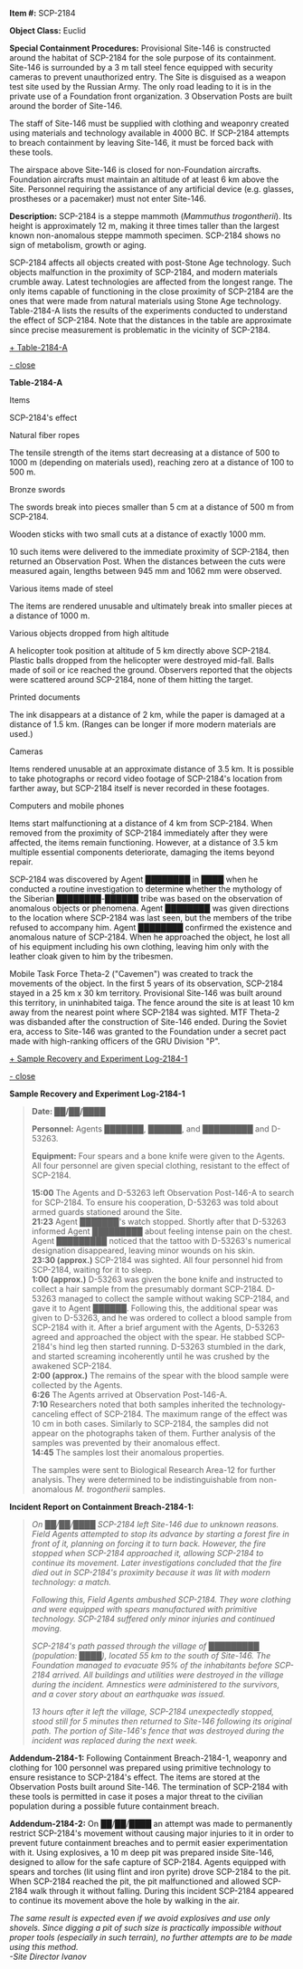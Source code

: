 **Item #:** SCP-2184

**Object Class:** Euclid

**Special Containment Procedures:** Provisional Site-146 is constructed around the habitat of SCP-2184 for the sole purpose of its containment. Site-146 is surrounded by a 3 m tall steel fence equipped with security cameras to prevent unauthorized entry. The Site is disguised as a weapon test site used by the Russian Army. The only road leading to it is in the private use of a Foundation front organization. 3 Observation Posts are built around the border of Site-146.

The staff of Site-146 must be supplied with clothing and weaponry created using materials and technology available in 4000 BC. If SCP-2184 attempts to breach containment by leaving Site-146, it must be forced back with these tools.

The airspace above Site-146 is closed for non-Foundation aircrafts. Foundation aircrafts must maintain an altitude of at least 6 km above the Site. Personnel requiring the assistance of any artificial device (e.g. glasses, prostheses or a pacemaker) must not enter Site-146.

**Description:** SCP-2184 is a steppe mammoth (_Mammuthus trogontherii_). Its height is approximately 12 m, making it three times taller than the largest known non-anomalous steppe mammoth specimen. SCP-2184 shows no sign of metabolism, growth or aging.

SCP-2184 affects all objects created with post-Stone Age technology. Such objects malfunction in the proximity of SCP-2184, and modern materials crumble away. Latest technologies are affected from the longest range. The only items capable of functioning in the close proximity of SCP-2184 are the ones that were made from natural materials using Stone Age technology. Table-2184-A lists the results of the experiments conducted to understand the effect of SCP-2184. Note that the distances in the table are approximate since precise measurement is problematic in the vicinity of SCP-2184.

[+ Table-2184-A](javascript:;)

[\- close](javascript:;)

**Table-2184-A**  

Items

SCP-2184's effect

Natural fiber ropes

The tensile strength of the items start decreasing at a distance of 500 to 1000 m (depending on materials used), reaching zero at a distance of 100 to 500 m.

Bronze swords

The swords break into pieces smaller than 5 cm at a distance of 500 m from SCP-2184.

Wooden sticks with two small cuts at a distance of exactly 1000 mm.

10 such items were delivered to the immediate proximity of SCP-2184, then returned an Observation Post. When the distances between the cuts were measured again, lengths between 945 mm and 1062 mm were observed.

Various items made of steel

The items are rendered unusable and ultimately break into smaller pieces at a distance of 1000 m.

Various objects dropped from high altitude

A helicopter took position at altitude of 5 km directly above SCP-2184. Plastic balls dropped from the helicopter were destroyed mid-fall. Balls made of soil or ice reached the ground. Observers reported that the objects were scattered around SCP-2184, none of them hitting the target.

Printed documents

The ink disappears at a distance of 2 km, while the paper is damaged at a distance of 1.5 km. (Ranges can be longer if more modern materials are used.)

Cameras

Items rendered unusable at an approximate distance of 3.5 km. It is possible to take photographs or record video footage of SCP-2184's location from farther away, but SCP-2184 itself is never recorded in these footages.

Computers and mobile phones

Items start malfunctioning at a distance of 4 km from SCP-2184. When removed from the proximity of SCP-2184 immediately after they were affected, the items remain functioning. However, at a distance of 3.5 km multiple essential components deteriorate, damaging the items beyond repair.

SCP-2184 was discovered by Agent ████████ in ████ when he conducted a routine investigation to determine whether the mythology of the Siberian ████████-██████ tribe was based on the observation of anomalous objects or phenomena. Agent ████████ was given directions to the location where SCP-2184 was last seen, but the members of the tribe refused to accompany him. Agent ████████ confirmed the existence and anomalous nature of SCP-2184. When he approached the object, he lost all of his equipment including his own clothing, leaving him only with the leather cloak given to him by the tribesmen.

Mobile Task Force Theta-2 ("Cavemen") was created to track the movements of the object. In the first 5 years of its observation, SCP-2184 stayed in a 25 km x 30 km territory. Provisional Site-146 was built around this territory, in uninhabited taiga. The fence around the site is at least 10 km away from the nearest point where SCP-2184 was sighted. MTF Theta-2 was disbanded after the construction of Site-146 ended. During the Soviet era, access to Site-146 was granted to the Foundation under a secret pact made with high-ranking officers of the GRU Division "P".

[+ Sample Recovery and Experiment Log-2184-1](javascript:;)

[\- close](javascript:;)

**Sample Recovery and Experiment Log-2184-1**

> **Date: ██/██/████**
> 
> **Personnel:** Agents ███████, ██████, and █████████ and D-53263.
> 
> **Equipment:** Four spears and a bone knife were given to the Agents. All four personnel are given special clothing, resistant to the effect of SCP-2184.
> 
> **15:00** The Agents and D-53263 left Observation Post-146-A to search for SCP-2184. To ensure his cooperation, D-53263 was told about armed guards stationed around the Site.  
> **21:23** Agent ███████'s watch stopped. Shortly after that D-53263 informed Agent █████████ about feeling intense pain on the chest. Agent █████████ noticed that the tattoo with D-53263's numerical designation disappeared, leaving minor wounds on his skin.  
> **23:30 (approx.)** SCP-2184 was sighted. All four personnel hid from SCP-2184, waiting for it to sleep.  
> **1:00 (approx.)** D-53263 was given the bone knife and instructed to collect a hair sample from the presumably dormant SCP-2184. D-53263 managed to collect the sample without waking SCP-2184, and gave it to Agent ██████. Following this, the additional spear was given to D-53263, and he was ordered to collect a blood sample from SCP-2184 with it. After a brief argument with the Agents, D-53263 agreed and approached the object with the spear. He stabbed SCP-2184's hind leg then started running. D-53263 stumbled in the dark, and started screaming incoherently until he was crushed by the awakened SCP-2184.  
> **2:00 (approx.)** The remains of the spear with the blood sample were collected by the Agents.  
> **6:26** The Agents arrived at Observation Post-146-A.  
> **7:10** Researchers noted that both samples inherited the technology-canceling effect of SCP-2184. The maximum range of the effect was 10 cm in both cases. Similarly to SCP-2184, the samples did not appear on the photographs taken of them. Further analysis of the samples was prevented by their anomalous effect.  
> **14:45** The samples lost their anomalous properties.
> 
> The samples were sent to Biological Research Area-12 for further analysis. They were determined to be indistinguishable from non-anomalous _M. trogontherii_ samples.

**Incident Report on Containment Breach-2184-1:**

> _On ██/██/████ SCP-2184 left Site-146 due to unknown reasons. Field Agents attempted to stop its advance by starting a forest fire in front of it, planning on forcing it to turn back. However, the fire stopped when SCP-2184 approached it, allowing SCP-2184 to continue its movement. Later investigations concluded that the fire died out in SCP-2184's proximity because it was lit with modern technology: a match._
> 
> _Following this, Field Agents ambushed SCP-2184. They wore clothing and were equipped with spears manufactured with primitive technology. SCP-2184 suffered only minor injuries and continued moving._
> 
> _SCP-2184's path passed through the village of █████████ (population: ████), located 55 km to the south of Site-146. The Foundation managed to evacuate 95% of the inhabitants before SCP-2184 arrived. All buildings and utilities were destroyed in the village during the incident. Amnestics were administered to the survivors, and a cover story about an earthquake was issued._
> 
> _13 hours after it left the village, SCP-2184 unexpectedly stopped, stood still for 5 minutes then returned to Site-146 following its original path. The portion of Site-146's fence that was destroyed during the incident was replaced during the next week._

**Addendum-2184-1:** Following Containment Breach-2184-1, weaponry and clothing for 100 personnel was prepared using primitive technology to ensure resistance to SCP-2184's effect. The items are stored at the Observation Posts built around Site-146. The termination of SCP-2184 with these tools is permitted in case it poses a major threat to the civilian population during a possible future containment breach.

**Addendum-2184-2:** On ██/██/████ an attempt was made to permanently restrict SCP-2184's movement without causing major injuries to it in order to prevent future containment breaches and to permit easier experimentation with it. Using explosives, a 10 m deep pit was prepared inside Site-146, designed to allow for the safe capture of SCP-2184. Agents equipped with spears and torches (lit using flint and iron pyrite) drove SCP-2184 to the pit. When SCP-2184 reached the pit, the pit malfunctioned and allowed SCP-2184 walk through it without falling. During this incident SCP-2184 appeared to continue its movement above the hole by walking in the air.

_The same result is expected even if we avoid explosives and use only shovels. Since digging a pit of such size is practically impossible without proper tools (especially in such terrain), no further attempts are to be made using this method.  
\-Site Director Ivanov_